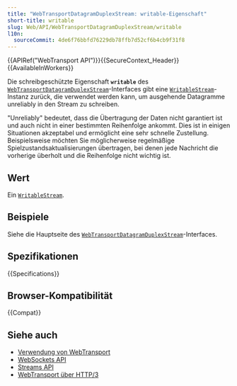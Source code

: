 ```yaml
---
title: "WebTransportDatagramDuplexStream: writable-Eigenschaft"
short-title: writable
slug: Web/API/WebTransportDatagramDuplexStream/writable
l10n:
  sourceCommit: 4de6f76bbfd76229db78ffb7d52cf6b4cb9f31f8
---
```


{{APIRef("WebTransport API")}}{{SecureContext_Header}} {{AvailableInWorkers}}

Die schreibgeschützte Eigenschaft **`writable`** des [`WebTransportDatagramDuplexStream`](/de/docs/Web/API/WebTransportDatagramDuplexStream)-Interfaces gibt eine [`WritableStream`](/de/docs/Web/API/WritableStream)-Instanz zurück, die verwendet werden kann, um ausgehende Datagramme unreliably in den Stream zu schreiben.

"Unreliably" bedeutet, dass die Übertragung der Daten nicht garantiert ist und auch nicht in einer bestimmten Reihenfolge ankommt. Dies ist in einigen Situationen akzeptabel und ermöglicht eine sehr schnelle Zustellung. Beispielsweise möchten Sie möglicherweise regelmäßige Spielzustandsaktualisierungen übertragen, bei denen jede Nachricht die vorherige überholt und die Reihenfolge nicht wichtig ist.

## Wert

Ein [`WritableStream`](/de/docs/Web/API/WritableStream).

## Beispiele

Siehe die Hauptseite des [`WebTransportDatagramDuplexStream`](/de/docs/Web/API/WebTransportDatagramDuplexStream)-Interfaces.

## Spezifikationen

{{Specifications}}

## Browser-Kompatibilität

{{Compat}}

## Siehe auch

- [Verwendung von WebTransport](https://developer.chrome.com/docs/capabilities/web-apis/webtransport)
- [WebSockets API](/de/docs/Web/API/WebSockets_API)
- [Streams API](/de/docs/Web/API/Streams_API)
- [WebTransport über HTTP/3](https://datatracker.ietf.org/doc/html/draft-ietf-webtrans-http3/)
